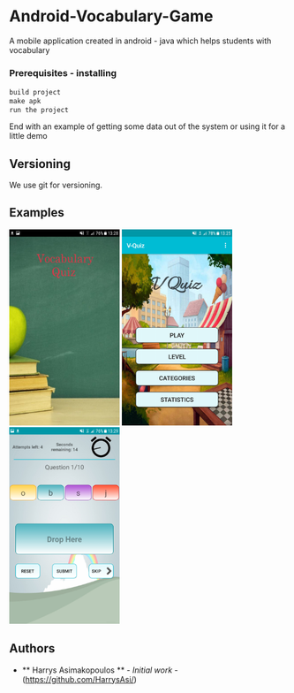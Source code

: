 # Android-Vocabulary-Game

A mobile application created in android - java which helps students with vocabulary

### Prerequisites - installing

```
build project
make apk
run the project
```

End with an example of getting some data out of the system or using it for a little demo

## Versioning

We use git for versioning.

## Examples
<img src="images/splash.png" width=200;/> <img src="images/menu.png" width=200;/> <img src="images/game.png" width=200;/>

## Authors

* ** Harrys Asimakopoulos ** - *Initial work* - (https://github.com/HarrysAsi/)

